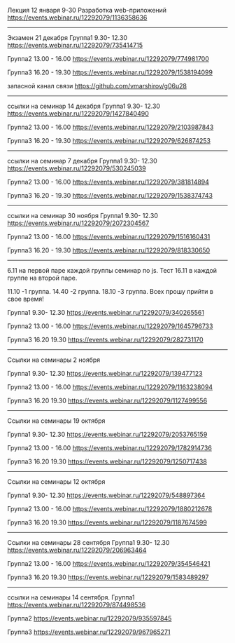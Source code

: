 Лекция 12 января 9-30 Разработка web-приложений
https://events.webinar.ru/12292079/1136358636


_________________________
Экзамен 21 декабря
Группа1 9.30- 12.30
https://events.webinar.ru/12292079/735414715

Группа2 13.00 - 16.00
https://events.webinar.ru/12292079/774981700

Группа3 16.20 - 19.30
https://events.webinar.ru/12292079/1538194099

запасной канал связи https://github.com/vmarshirov/g06u28
____________________________________________________________________
ссылки на семинар 14 декабря
Группа1 9.30- 12.30
https://events.webinar.ru/12292079/1427840490

Группа2 13.00 - 16.00
https://events.webinar.ru/12292079/2103987843

Группа3 16.20 - 19.30
https://events.webinar.ru/12292079/626874253
___________________________________________________________________


ссылки на семинар 7 декабря
Группа1 9.30- 12.30
https://events.webinar.ru/12292079/530245039

Группа2 13.00 - 16.00
https://events.webinar.ru/12292079/381814894

Группа3 16.20 - 19.30
https://events.webinar.ru/12292079/1538374743
___________________________________________________________________

ссылки на семинар 30 ноября 
Группа1 9.30- 12.30
https://events.webinar.ru/12292079/2072304567

Группа2 13.00 - 16.00
https://events.webinar.ru/12292079/1516160431

Группа3 16.20 - 19.30
https://events.webinar.ru/12292079/818330650
___________________________________________________________________

6.11 на первой паре каждой группы семинар по js.
Тест 16.11 в каждой группе на второй паре.

11.10 -1 группа.
14.40 -2 группа.
18.10 -3 группа.
Всех прошу прийти в свое время!

Группа1 9.30- 12.30
https://events.webinar.ru/12292079/340265561

Группа2 13.00 - 16.00
https://events.webinar.ru/12292079/1645796733

Группа3 16.20 19.30
https://events.webinar.ru/12292079/282731170
________________________________________________
Ссылки на семинары 2 ноября

Группа1 9.30- 12.30
https://events.webinar.ru/12292079/139477123

Группа2 13.00 - 16.00
https://events.webinar.ru/12292079/1163238094

Группа3 16.20 19.30
https://events.webinar.ru/12292079/1127499556

___________________________________

Ссылки на семинары 19 октября

Группа1 9.30- 12.30
https://events.webinar.ru/12292079/2053765159

Группа2 13.00 - 16.00
https://events.webinar.ru/12292079/1782914736

Группа3 16.20 19.30
https://events.webinar.ru/12292079/1250717438

___________________________________
Ссылки на семинары 12 октября

Группа1 9.30- 12.30
https://events.webinar.ru/12292079/548897364

Группа2 13.00 - 16.00
https://events.webinar.ru/12292079/1880212678

Группа3 16.20 19.30
https://events.webinar.ru/12292079/1187674599

____________________________________
Ссылки на семинары 28 сентября
Группа1 9.30- 12.30
https://events.webinar.ru/12292079/206963464

Группа2 13.00 - 16.00
https://events.webinar.ru/12292079/354546421

Группа3 16.20 19.30
https://events.webinar.ru/12292079/1583489297

_________________________________________
ссылки на семинары 14 сентября.
Группа1
https://events.webinar.ru/12292079/874498536

Группа2
https://events.webinar.ru/12292079/935597845

Группа3
https://events.webinar.ru/12292079/967965271
